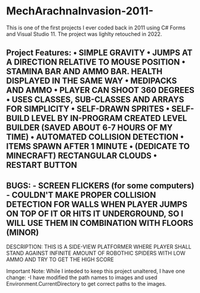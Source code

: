 # MechArachnaInvasion-2011-
This is one of the first projects I ever coded back in 2011 using C# Forms and Visual Studio 11. The project was lighlty retouched in 2022.

Project Features:
  •	SIMPLE GRAVITY
  •	JUMPS AT A DIRECTION RELATIVE TO MOUSE POSITION
  •	STAMINA BAR AND AMMO BAR. HEALTH DISPLAYED IN THE SAME WAY
  •	MEDIPACKS AND AMMO
  •	PLAYER CAN SHOOT 360 DEGREES
  •	USES CLASSES, SUB-CLASSES AND ARRAYS FOR SIMPLICITY
  •	SELF-DRAWN SPRITES
  •	SELF-BUILD LEVEL BY IN-PROGRAM CREATED LEVEL BUILDER (SAVED ABOUT 6-7 HOURS OF MY TIME)
  •	AUTOMATED COLLISION DETECTION
  •	ITEMS SPAWN AFTER 1 MINUTE
  •	(DEDICATE TO MINECRAFT) RECTANGULAR CLOUDS
  •	RESTART BUTTON
  ----------------------
  BUGS:
    - SCREEN FLICKERS (for some computers)
    - COULDN'T MAKE PROPER COLLISION DETECTION FOR WALLS WHEN PLAYER JUMPS ON TOP OF IT OR HITS IT UNDERGROUND, SO I WILL USE THEM IN COMBINATION WITH FLOORS (MINOR)
  ----------------------
  DESCRIPTION: THIS IS A SIDE-VIEW PLATFORMER WHERE PLAYER SHALL STAND AGAINST INFINITE AMOUNT OF ROBOTHIC SPIDERS WITH LOW AMMO AND TRY TO GET THE HIGH SCORE

Important Note: While I inteded to keep this project unaltered, I have one change:
-I have modified the path names to images and used Environment.CurrentDirectory to get correct paths to the images.
